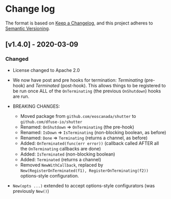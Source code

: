 # Change log

The format is based on [Keep a Changelog](https://keepachangelog.com/en/1.0.0/),
and this project adheres to [Semantic Versioning](https://semver.org/spec/v2.0.0.html).

## [v1.4.0] - 2020-03-09

### Changed

* License changed to Apache 2.0

* We now have post and pre hooks for termination: _Terminating_
  (pre-hook) and _Terminated_ (post-hook).  This allows things to be
  registered to be run once ALL of the `OnTerminating` (the previous
  `OnShutdown`) hooks are run.

* BREAKING CHANGES:

    * Moved package from `github.com/eoscanada/shutter` to `github.com/dfuse-io/shutter`
    * Renamed: `OnShutdown` => `OnTerminating` (the pre-hook)
    * Renamed: `IsDown` => `IsTerminating` (non-blocking boolean, as before)
    * Renamed: `Done` => `Terminating` (returns a channel, as before)
    * Added: `OnTerminated(func(err error))` (callback called AFTER all the `OnTerminating` callbacks are done)
    * Added: `IsTerminated` (non-blocking boolean)
    * Added: `Terminated` (returns a channel)
    * Removed `NewWithCallback`, replaced by `New(RegisterOnTerminated(f1), RegisterOnTerminating(f2))` options-style configuration.

* `New(opts ...)` extended to accept options-style configurators (was previously `New()`)
